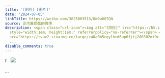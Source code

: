 ```yaml
---
title: '[阴险] [图片]'
date: '2024-07-05'
linkTitle: https://weibo.com/3825863518/Om9uO07QN
source: 正宗毒奶菇的微博
description: <span class="url-icon"><img alt="[阴险]" src="https://h5.sinaimg.cn/m/emoticon/icon/default/d_yinxian-e47eb7711d.png"
  style="width:1em; height:1em;" referrerpolicy="no-referrer"></span> <img style=""
  src="https://tvax2.sinaimg.cn/large/e40a0b5egy1hrd6up6fjtj208302mt9c.jpg" referrerpolicy="no-referrer"><br><br>
  ...
disable_comments: true
---
```

<span class="url-icon"><img alt="[阴险]" src="https://h5.sinaimg.cn/m/emoticon/icon/default/d_yinxian-e47eb7711d.png" style="width:1em; height:1em;" referrerpolicy="no-referrer"></span> <img style="" src="https://tvax2.sinaimg.cn/large/e40a0b5egy1hrd6up6fjtj208302mt9c.jpg" referrerpolicy="no-referrer"><br><br> ...